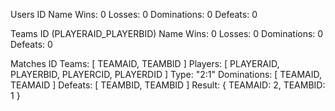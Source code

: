 Users
  ID
  Name
  Wins: 0
  Losses: 0
  Dominations: 0
  Defeats: 0

Teams
  ID (PLAYERAID_PLAYERBID)
  Name
  Wins: 0
  Losses: 0
  Dominations: 0
  Defeats: 0

Matches
  ID
  Teams: [ TEAMAID, TEAMBID ]
  Players: [ PLAYERAID, PLAYERBID, PLAYERCID, PLAYERDID ]
  Type: "2:1"
  Dominations: [ TEAMAID, TEAMAID ]
  Defeats: [ TEAMBID, TEAMBID ]
  Result: {
    TEAMAID: 2,
    TEAMBID: 1
  }
  



